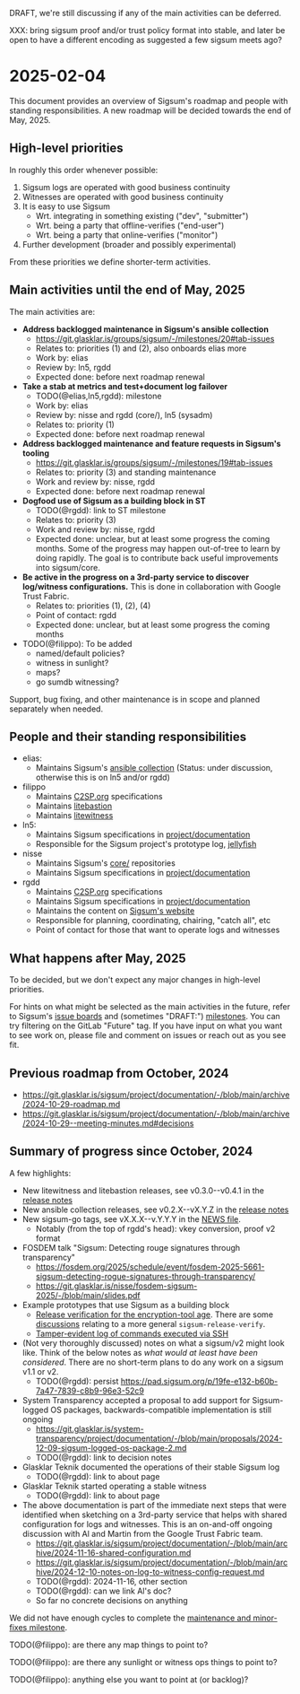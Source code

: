 DRAFT, we're still discussing if any of the main activities can be deferred.

XXX: bring sigsum proof and/or trust policy format into stable, and later be
open to have a different encoding as suggested a few sigsum meets ago?

# 2025-02-04

This document provides an overview of Sigsum's roadmap and people with standing
responsibilities.  A new roadmap will be decided towards the end of May, 2025.

## High-level priorities

In roughly this order whenever possible:

  1. Sigsum logs are operated with good business continuity
  2. Witnesses are operated with good business continuity
  3. It is easy to use Sigsum
     - Wrt. integrating in something existing ("dev", "submitter")
     - Wrt. being a party that offline-verifies ("end-user")
     - Wrt. being a party that online-verifies ("monitor")
  4. Further development (broader and possibly experimental)

From these priorities we define shorter-term activities.

## Main activities until the end of May, 2025

The main activities are:

  - **Address backlogged maintenance in Sigsum's ansible collection**
    - https://git.glasklar.is/groups/sigsum/-/milestones/20#tab-issues
    - Relates to: priorities (1) and (2), also onboards elias more
    - Work by: elias
    - Review by: ln5, rgdd
    - Expected done: before next roadmap renewal
  - **Take a stab at metrics and test+document log failover**
    - TODO(@elias,ln5,rgdd): milestone
    - Work by: elias
    - Review by: nisse and rgdd (core/), ln5 (sysadm)
    - Relates to: priority (1)
    - Expected done: before next roadmap renewal
  - **Address backlogged maintenance and feature requests in Sigsum's tooling**
    - https://git.glasklar.is/groups/sigsum/-/milestones/19#tab-issues
    - Relates to: priority (3) and standing maintenance
    - Work and review by: nisse, rgdd
    - Expected done: before next roadmap renewal
  - **Dogfood use of Sigsum as a building block in ST**
    - TODO(@rgdd): link to ST milestone
    - Relates to: priority (3)
    - Work and review by: nisse, rgdd
    - Expected done: unclear, but at least some progress the coming months.
      Some of the progress may happen out-of-tree to learn by doing rapidly.
      The goal is to contribute back useful improvements into sigsum/core.
  - **Be active in the progress on a 3rd-party service to discover log/witness
    configurations.**  This is done in collaboration with Google Trust Fabric.
    - Relates to: priorities (1), (2), (4)
    - Point of contact: rgdd
    - Expected done: unclear, but at least some progress the coming months
  - TODO(@filippo): To be added
    - named/default policies?
    - witness in sunlight?
    - maps?
    - go sumdb witnessing?

Support, bug fixing, and other maintenance is in scope and planned separately
when needed.

## People and their standing responsibilities

  - elias:
    - Maintains Sigsum's [ansible collection][] (Status: under discussion, otherwise this is on ln5 and/or rgdd)
  - filippo
    - Maintains [C2SP.org][] specifications
    - Maintains [litebastion][]
    - Maintains [litewitness][]
  - ln5:
    - Maintains Sigsum specifications in [project/documentation]()
    - Responsible for the Sigsum project's prototype log, [jellyfish][]
  - nisse
    - Maintains Sigsum's [core/][] repositories
    - Maintains Sigsum specifications in [project/documentation]()
  - rgdd
    - Maintains [C2SP.org][] specifications
    - Maintains Sigsum specifications in [project/documentation]()
    - Maintains the content on [Sigsum's website][]
    - Responsible for planning, coordinating, chairing, "catch all", etc
    - Point of contact for those that want to operate logs and witnesses

[ansible collection]: https://git.glasklar.is/sigsum/admin/ansible
[jellyfish]: https://poc.sigsum.org/jellyfish
[C2SP.org]: https://c2sp.org/
[litebastion]: https://github.com/FiloSottile/litetlog?tab=readme-ov-file#litebastion
[litewitness]: https://github.com/FiloSottile/litetlog?tab=readme-ov-file#litewitness
[seasalp]: TODO-ABOUT-URL
[glasklar.is/witness]: TODO-ABOUT-URL
[core/]: https://git.glasklar.is/sigsum/core
[project/documentation]: https://git.glasklar.is/sigsum/project/documentation
[Sigsum's website]: https://www.sigsum.org/

## What happens after May, 2025

To be decided, but we don't expect any major changes in high-level priorities.

For hints on what might be selected as the main activities in the future, refer
to Sigsum's [issue boards][] and (sometimes "DRAFT:") [milestones][].  You can
try filtering on the GitLab "Future" tag.  If you have input on what you want to
see work on, please file and comment on issues or reach out as you see fit.

[issue boards]: https://git.glasklar.is/groups/sigsum/-/issues
[milestones]: https://git.glasklar.is/groups/sigsum/-/milestones

## Previous roadmap from October, 2024

  - https://git.glasklar.is/sigsum/project/documentation/-/blob/main/archive/2024-10-29-roadmap.md
  - https://git.glasklar.is/sigsum/project/documentation/-/blob/main/archive/2024-10-29--meeting-minutes.md#decisions

## Summary of progress since October, 2024

A few highlights:

  - New litewitness and litebastion releases, see v0.3.0--v0.4.1 in the
    [release notes](https://github.com/FiloSottile/litetlog/blob/main/NEWS.md)
  - New ansible collection releases, see v0.2.X--vX.Y.Z in the
    [release notes](https://git.glasklar.is/sigsum/admin/ansible/-/blob/main/docs/docsite/rst/CHANGELOG.rst)
  - New sigsum-go tags, see vX.X.X--v.Y.Y.Y in the
    [NEWS file](TODO).
    - Notably (from the top of rgdd's head): vkey conversion, proof v2 format
  - FOSDEM talk "Sigsum: Detecting rouge signatures through transparency"
    - https://fosdem.org/2025/schedule/event/fosdem-2025-5661-sigsum-detecting-rogue-signatures-through-transparency/
    - https://git.glasklar.is/nisse/fosdem-sigsum-2025/-/blob/main/slides.pdf
  - Example prototypes that use Sigsum as a building block
    - [Release verification for the encryption-tool age][].  There are some
      [discussions][] relating to a more general `sigsum-release-verify`.
    - [Tamper-evident log of commands executed via SSH][]
  - (Not very thoroughly discussed) notes on what a sigsum/v2 might look like.
    Think of the below notes as *what would at least have been considered*.
    There are no short-term plans to do any work on a sigsum v1.1 or v2.
    - TODO(@rgdd): persist https://pad.sigsum.org/p/19fe-e132-b60b-7a47-7839-c8b9-96e3-52c9
  - System Transparency accepted a proposal to add support for Sigsum-logged OS
    packages, backwards-compatible implementation is still ongoing
    - https://git.glasklar.is/system-transparency/project/documentation/-/blob/main/proposals/2024-12-09-sigsum-logged-os-package-2.md
    - TODO(@rgdd): link to decision notes
  - Glasklar Teknik documented the operations of their stable Sigsum log
    - TODO(@rgdd): link to about page
  - Glasklar Teknik started operating a stable witness
    - TODO(@rgdd): link to about page
  - The above documentation is part of the immediate next steps that were
    identified when sketching on a 3rd-party service that helps with shared
    configuration for logs and witnesses.  This is an on-and-off ongoing
    discussion with Al and Martin from the Google Trust Fabric team.
    - https://git.glasklar.is/sigsum/project/documentation/-/blob/main/archive/2024-11-16-shared-configuration.md
    - https://git.glasklar.is/sigsum/project/documentation/-/blob/main/archive/2024-12-10-notes-on-log-to-witness-config-request.md
    - TODO(@rgdd): 2024-11-16, other section
    - TODO(@rgdd): can we link Al's doc?
    - So far no concrete decisions on anything

[Release verification for the encryption-tool age]: https://git.glasklar.is/rgdd/age-release-verify
[discussions]: https://lists.sigsum.org/mailman3/hyperkitty/list/sigsum-general@lists.sigsum.org/thread/I465MH46WGSGNKOFDSUZM5T3SLRG2IC7/
[Tamper-evident log of commands executed via SSH]: https://git.glasklar.is/rgdd/sshdt

We did not have enough cycles to complete the [maintenance and minor-fixes
milestone](https://git.glasklar.is/groups/sigsum/-/milestones/19#tab-issues).

TODO(@filippo): are there any map things to point to?

TODO(@filippo): are there any sunlight or witness ops things to point to?

TODO(@filippo): anything else you want to point at (or backlog)?
